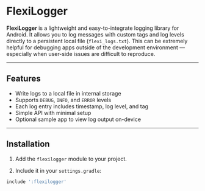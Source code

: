 # FlexiLogger

**FlexiLogger** is a lightweight and easy-to-integrate logging library for Android. It allows you to log messages with custom tags and log levels directly to a persistent local file (`flexi_logs.txt`). This can be extremely helpful for debugging apps outside of the development environment — especially when user-side issues are difficult to reproduce.

---

## Features

- Write logs to a local file in internal storage
- Supports `DEBUG`, `INFO`, and `ERROR` levels
- Each log entry includes timestamp, log level, and tag
- Simple API with minimal setup
- Optional sample app to view log output on-device

---

## Installation

1. Add the `flexilogger` module to your project.

2. Include it in your `settings.gradle`:

```groovy
include ':flexilogger'

